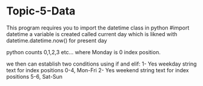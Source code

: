 # Topic-5-Data
This program requires you to import the datetime class in python
#import datetime
a variable is created called current day which is likned with datetime.datetime.now() for present day

python counts 0,1,2,3 etc... where Monday is 0 index position.

we then can establish two conditions using if and elif:
  1- Yes weekday string text for index positions 0-4, Mon-Fri
  2- Yes weekend string text for index positions 5-6, Sat-Sun
